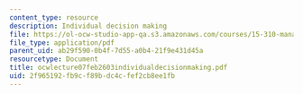 ```yaml
---
content_type: resource
description: Individual decision making
file: https://ol-ocw-studio-app-qa.s3.amazonaws.com/courses/15-310-managerial-psychology-laboratory-spring-2003/2f965192fb9cf89bdc4cfef2cb8ee1fb_ocwlecture07feb2603individualdecisionmaking.pdf
file_type: application/pdf
parent_uid: ab29f590-0b4f-7d55-a0b4-21f9e431d45a
resourcetype: Document
title: ocwlecture07feb2603individualdecisionmaking.pdf
uid: 2f965192-fb9c-f89b-dc4c-fef2cb8ee1fb
---
```

